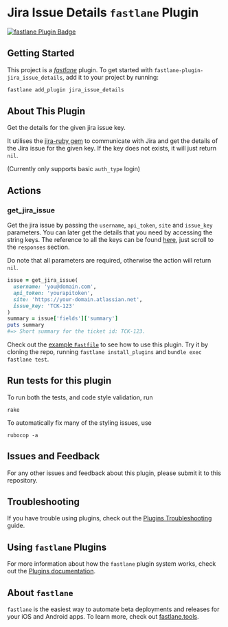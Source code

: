 # Jira Issue Details `fastlane` Plugin

[![fastlane Plugin Badge](https://rawcdn.githack.com/fastlane/fastlane/master/fastlane/assets/plugin-badge.svg)](https://rubygems.org/gems/fastlane-plugin-jira_issue_details)

## Getting Started

This project is a [_fastlane_](https://github.com/fastlane/fastlane) plugin. To get started with `fastlane-plugin-jira_issue_details`, add it to your project by running:

```bash
fastlane add_plugin jira_issue_details
```

## About This Plugin

Get the details for the given jira issue key.

It utilises the [jira-ruby gem](https://github.com/sumoheavy/jira-ruby) to communicate with Jira and get the details of the Jira issue for the given key. If the key does not exists, it will just return `nil`.

(Currently only supports basic `auth_type` login)

## Actions

### get_jira_issue

Get the jira issue by passing the `username`, `api_token`, `site` and `issue_key` parameters. You can later get the details that you need by accessing the string keys. The reference to all the keys can be found [here](https://developer.atlassian.com/cloud/jira/platform/rest/v3/#api-api-3-issue-issueIdOrKey-get), just scroll to the `responses` section.

Do note that all parameters are required, otherwise the action will return `nil`.

```ruby
issue = get_jira_issue(
  username: 'you@domain.com',
  api_token: 'yourapitoken',
  site: 'https://your-domain.atlassian.net',
  issue_key: 'TCK-123'
)
summary = issue['fields']['summary']
puts summary
#=> Short summary for the ticket id: TCK-123.
```

Check out the [example `Fastfile`](fastlane/Fastfile) to see how to use this plugin. Try it by cloning the repo, running `fastlane install_plugins` and `bundle exec fastlane test`.

## Run tests for this plugin

To run both the tests, and code style validation, run

```
rake
```

To automatically fix many of the styling issues, use
```
rubocop -a
```

## Issues and Feedback

For any other issues and feedback about this plugin, please submit it to this repository.

## Troubleshooting

If you have trouble using plugins, check out the [Plugins Troubleshooting](https://docs.fastlane.tools/plugins/plugins-troubleshooting/) guide.

## Using `fastlane` Plugins

For more information about how the `fastlane` plugin system works, check out the [Plugins documentation](https://docs.fastlane.tools/plugins/create-plugin/).

## About `fastlane`

`fastlane` is the easiest way to automate beta deployments and releases for your iOS and Android apps. To learn more, check out [fastlane.tools](https://fastlane.tools).
